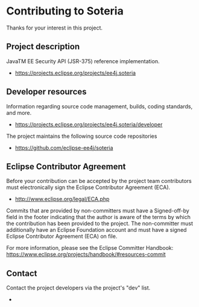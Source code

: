 # Contributing to Soteria

Thanks for your interest in this project.

## Project description

JavaTM EE Security API (JSR-375) reference implementation.

* https://projects.eclipse.org/projects/ee4j.soteria

## Developer resources

Information regarding source code management, builds, coding standards, and
more.

* https://projects.eclipse.org/projects/ee4j.soteria/developer

The project maintains the following source code repositories

* https://github.com/eclipse-ee4j/soteria

## Eclipse Contributor Agreement

Before your contribution can be accepted by the project team contributors must
electronically sign the Eclipse Contributor Agreement (ECA).

* http://www.eclipse.org/legal/ECA.php

Commits that are provided by non-committers must have a Signed-off-by field in
the footer indicating that the author is aware of the terms by which the
contribution has been provided to the project. The non-committer must
additionally have an Eclipse Foundation account and must have a signed Eclipse
Contributor Agreement (ECA) on file.

For more information, please see the Eclipse Committer Handbook:
https://www.eclipse.org/projects/handbook/#resources-commit

## Contact

Contact the project developers via the project's "dev" list.

* 

